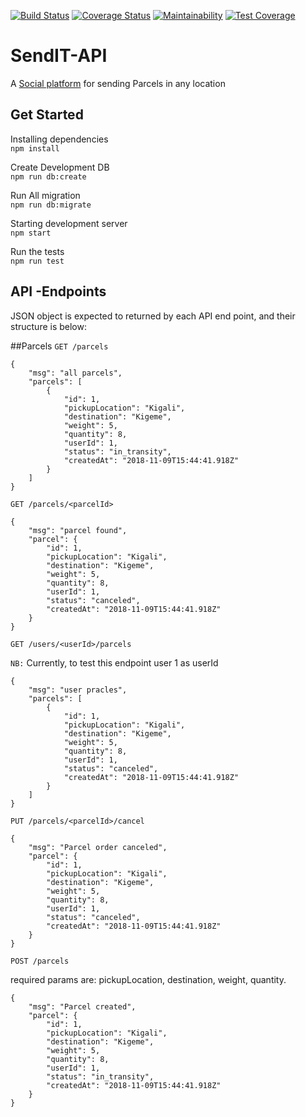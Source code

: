 [![Build Status](https://travis-ci.com/abayo-luc/SendIT.svg?branch=develop)](https://travis-ci.com/abayo-luc/SendIT)
[![Coverage Status](https://coveralls.io/repos/github/abayo-luc/SendIT/badge.svg?branch=develop)](https://coveralls.io/github/abayo-luc/SendIT?branch=develop)
[![Maintainability](https://api.codeclimate.com/v1/badges/92f5a240786168af92b0/maintainability)](https://codeclimate.com/github/abayo-luc/SendIT/maintainability)
[![Test Coverage](https://api.codeclimate.com/v1/badges/92f5a240786168af92b0/test_coverage)](https://codeclimate.com/github/abayo-luc/SendIT/test_coverage)

# SendIT-API

A [Social platform](https://send-it-api.herokuapp.com/api/v1/) for sending Parcels in any location

## Get Started

Installing dependencies <br/>
`npm install`

Create Development DB <br/>
`npm run db:create`

Run All migration <br/>
`npm run db:migrate`

Starting development server <br/>
`npm start`

Run the tests <br/>
`npm run test`

## API -Endpoints

JSON object is expected to returned by each API end point, and their structure is below:

##Parcels
`GET /parcels`

```source-json
{
    "msg": "all parcels",
    "parcels": [
        {
            "id": 1,
            "pickupLocation": "Kigali",
            "destination": "Kigeme",
            "weight": 5,
            "quantity": 8,
            "userId": 1,
            "status": "in_transity",
            "createdAt": "2018-11-09T15:44:41.918Z"
        }
    ]
}
```

`GET /parcels/<parcelId>`

```source-json
{
    "msg": "parcel found",
    "parcel": {
        "id": 1,
        "pickupLocation": "Kigali",
        "destination": "Kigeme",
        "weight": 5,
        "quantity": 8,
        "userId": 1,
        "status": "canceled",
        "createdAt": "2018-11-09T15:44:41.918Z"
    }
}
```

`GET /users/<userId>/parcels`

`NB:` Currently, to test this endpoint user 1 as userId

```source-json
{
    "msg": "user pracles",
    "parcels": [
        {
            "id": 1,
            "pickupLocation": "Kigali",
            "destination": "Kigeme",
            "weight": 5,
            "quantity": 8,
            "userId": 1,
            "status": "canceled",
            "createdAt": "2018-11-09T15:44:41.918Z"
        }
    ]
}
```

`PUT /parcels/<parcelId>/cancel`

```source-json
{
    "msg": "Parcel order canceled",
    "parcel": {
        "id": 1,
        "pickupLocation": "Kigali",
        "destination": "Kigeme",
        "weight": 5,
        "quantity": 8,
        "userId": 1,
        "status": "canceled",
        "createdAt": "2018-11-09T15:44:41.918Z"
    }
}
```

`POST /parcels`

required params are: pickupLocation, destination, weight, quantity.

```source-json
{
    "msg": "Parcel created",
    "parcel": {
        "id": 1,
        "pickupLocation": "Kigali",
        "destination": "Kigeme",
        "weight": 5,
        "quantity": 8,
        "userId": 1,
        "status": "in_transity",
        "createdAt": "2018-11-09T15:44:41.918Z"
    }
}
```
